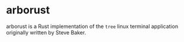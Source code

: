 # arborust

arborust is a Rust implementation of the `tree` linux terminal application originally written by Steve Baker.

